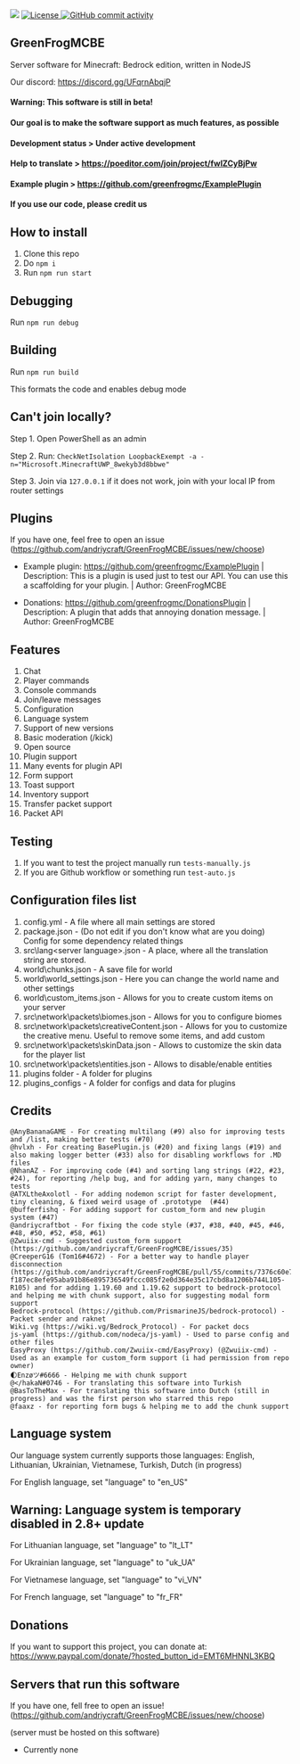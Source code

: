 <img src="https://greenfrog.f1470348511.workers.dev/favicon.ico">

<a href="https://github.com/andriycraft/GreenFrogMCBE/blob/master/LICENSE">
  <img alt="License" src="https://img.shields.io/github/license/andriycraft/GreenFrogMCBE">
</a>
<a href="https://github.com/andriycraft/GreenFrogMCBE/commits/main">
  <img alt="GitHub commit activity" src="https://img.shields.io/github/commit-activity/m/andriycraft/GreenFrogMCBE?color=%2387F4BC&style=flat-square">
</a>

## GreenFrogMCBE

Server software for Minecraft: Bedrock edition, written in NodeJS

Our discord: https://discord.gg/UFqrnAbqjP

#### Warning: This software is still in beta!

#### Our goal is to make the software support as much features, as possible

#### Development status > Under active development

#### Help to translate > https://poeditor.com/join/project/fwIZCyBjPw

#### Example plugin > https://github.com/greenfrogmc/ExamplePlugin

#### If you use our code, please credit us

## How to install

1. Clone this repo
2. Do `npm i`
3. Run `npm run start`

## Debugging

Run `npm run debug`

## Building

Run `npm run build`

This formats the code and enables debug mode

## Can't join locally?

Step 1. Open PowerShell as an admin

Step 2. Run: `CheckNetIsolation LoopbackExempt -a -n="Microsoft.MinecraftUWP_8wekyb3d8bbwe"`

Step 3. Join via `127.0.0.1` if it does not work, join with your local IP from router settings

## Plugins

If you have one, feel free to open an issue (https://github.com/andriycraft/GreenFrogMCBE/issues/new/choose)

- Example plugin: https://github.com/greenfrogmc/ExamplePlugin | Description: This is a plugin is used just to test our API. You can use this a scaffolding for your plugin. | Author: GreenFrogMCBE

- Donations: https://github.com/greenfrogmc/DonationsPlugin | Description: A plugin that adds that annoying donation message. | Author: GreenFrogMCBE

## Features

1. Chat
2. Player commands
3. Console commands
4. Join/leave messages
5. Configuration
6. Language system
7. Support of new versions
8. Basic moderation (/kick)
9. Open source
10. Plugin support
11. Many events for plugin API
12. Form support
13. Toast support
14. Inventory support
15. Transfer packet support
16. Packet API

## Testing

1. If you want to test the project manually run `tests-manually.js`
2. If you are Github workflow or something run `test-auto.js`

## Configuration files list

1. config.yml - A file where all main settings are stored
2. package.json - (Do not edit if you don't know what are you doing) Config for some dependency related things
3. src\lang\<server language>.json - A place, where all the translation string are stored.
4. world\chunks.json - A save file for world
5. world\world_settings.json - Here you can change the world name and other settings
6. world\custom_items.json - Allows for you to create custom items on your server
7. src\network\packets\biomes.json - Allows for you to configure biomes
8. src\network\packets\creativeContent.json - Allows for you to customize the creative menu. Useful to remove some items, and add custom
9. src\network\packets\skinData.json - Allows to customize the skin data for the player list
10. src\network\packets\entities.json - Allows to disable/enable entities
11. plugins folder - A folder for plugins
12. plugins_configs - A folder for configs and data for plugins

## Credits

```@andriycraft - For creating this software
@AnyBananaGAME - For creating multilang (#9) also for improving tests and /list, making better tests (#70)
@hvlxh - For creating BasePlugin.js (#20) and fixing langs (#19) and also making logger better (#33) also for disabling workflows for .MD files
@NhanAZ - For improving code (#4) and sorting lang strings (#22, #23, #24), for reporting /help bug, and for adding yarn, many changes to tests
@ATXLtheAxolotl - For adding nodemon script for faster development, tiny cleaning, & fixed weird usage of .prototype  (#44)
@bufferfishq - For adding support for custom_form and new plugin system (#47)
@andriycraftbot - For fixing the code style (#37, #38, #40, #45, #46, #48, #50, #52, #58, #61)
@Zwuiix-cmd - Suggested custom_form support (https://github.com/andriycraft/GreenFrogMCBE/issues/35)
@CreeperG16 (Tom16#4672) - For a better way to handle player disconnection (https://github.com/andriycraft/GreenFrogMCBE/pull/55/commits/7376c60e73d9e98c4791f89f4c7c54b644e006a4#diff-f187ec8efe95aba91b86e895736549fccc085f2e0d364e35c17cbd8a1206b744L105-R105) and for adding 1.19.60 and 1.19.62 support to bedrock-protocol and helping me with chunk support, also for suggesting modal form support
Bedrock-protocol (https://github.com/PrismarineJS/bedrock-protocol) - Packet sender and raknet
Wiki.vg (https://wiki.vg/Bedrock_Protocol) - For packet docs
js-yaml (https://github.com/nodeca/js-yaml) - Used to parse config and other files
EasyProxy (https://github.com/Zwuiix-cmd/EasyProxy) (@Zwuiix-cmd) - Used as an example for custom_form support (i had permission from repo owner)
🌓Enzøツ#6666 - Helping me with chunk support
@</hakaN#0746 - For translating this software into Turkish
@BasToTheMax - For translating this software into Dutch (still in progress) and was the first person who starred this repo
@faaxz - for reporting form bugs & helping me to add the chunk support
```

## Language system

Our language system currently supports those languages: English, Lithuanian, Ukrainian, Vietnamese, Turkish, Dutch (in progress)

For English language, set "language" to "en_US"

## Warning: Language system is temporary disabled in 2.8+ update

For Lithuanian language, set "language" to "lt_LT"

For Ukrainian language, set "language" to "uk_UA"

For Vietnamese language, set "language" to "vi_VN"

For French language, set "language" to "fr_FR"

## Donations

If you want to support this project, you can donate at: https://www.paypal.com/donate/?hosted_button_id=EMT6MHNNL3KBQ

## Servers that run this software

If you have one, fell free to open an issue! (https://github.com/andriycraft/GreenFrogMCBE/issues/new/choose)

(server must be hosted on this software)

- Currently none
